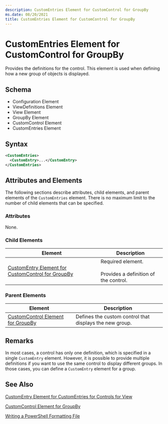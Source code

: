 ```yaml
---
description: CustomEntries Element for CustomControl for GroupBy
ms.date: 08/20/2021
title: CustomEntries Element for CustomControl for GroupBy
---
```

# CustomEntries Element for CustomControl for GroupBy

Provides the definitions for the control. This element is used when defining how a new group of
objects is displayed.

## Schema

- Configuration Element
- ViewDefinitions Element
- View Element
- GroupBy Element
- CustomControl Element
- CustomEntries Element

## Syntax

```xml
<CustomEntries>
  <CustomEntry>...</CustomEntry>
</CustomEntries>
```

## Attributes and Elements

The following sections describe attributes, child elements, and parent elements of the
`CustomEntries` element. There is no maximum limit to the number of child elements that can be
specified.

### Attributes

None.

### Child Elements

|Element|Description|
|-------------|-----------------|
|[CustomEntry Element for CustomControl for GroupBy](./customentry-element-for-customcontrol-for-groupby-format.md)|Required element.<br /><br /> Provides a definition of the control.|

### Parent Elements

|Element|Description|
|-------------|-----------------|
|[CustomControl Element for GroupBy](./customcontrol-element-for-groupby-format.md)|Defines the custom control that displays the new group.|

## Remarks

In most cases, a control has only one definition, which is specified in a single `CustomEntry`
element. However, it is possible to provide multiple definitions if you want to use the same control
to display different groups. In those cases, you can define a `CustomEntry` element for a group.

## See Also

[CustomEntry Element for CustomEntries for Controls for View](./customentry-element-for-customentries-for-controls-for-view-format.md)

[CustomControl Element for GroupBy](./customcontrol-element-for-groupby-format.md)

[Writing a PowerShell Formatting File](./writing-a-powershell-formatting-file.md)
